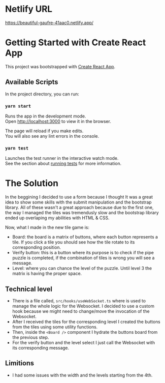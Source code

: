 # Netlify URL
https://beautiful-gaufre-41aac0.netlify.app/

# Getting Started with Create React App

This project was bootstrapped with [Create React App](https://github.com/facebook/create-react-app).

## Available Scripts

In the project directory, you can run:

### `yarn start`

Runs the app in the development mode.\
Open [http://localhost:3000](http://localhost:3000) to view it in the browser.

The page will reload if you make edits.\
You will also see any lint errors in the console.

### `yarn test`

Launches the test runner in the interactive watch mode.\
See the section about [running tests](https://facebook.github.io/create-react-app/docs/running-tests) for more information.

# The Solution

In the beggining I decided to use a form because I thought It was a great idea to show some skills with the submit manipulation and the bootstrap library. 
All of these wasn't a great approach because due to the first one, the way I managed the tiles was tremendusly slow and the bootstrap library ended up overlaping my abilities with HTML & CSS.

Now, what I made in the new tile game is:
  * Board: the board is a matrix of buttons, where each button represents a tile. If you click a tile you should see how the tile rotate to its corresponding position.
  * Verify button: this is a button where its purpose is to check if the pipe puzzle is completed, if the combination of tiles is wrong you will see a message.
  * Level: where you can chance the level of the puzzle. Until level 3 the matrix is having the proper space.


## Technical level
  * There is a file called, `src/hooks/useWebSocket.ts` where is used to manage the whole logic for the Websocket. I decided to use a custom hook because we might need to change/move the invocation of the Websocket.
  * After I received the tiles for the corresponding level I created the buttons from the tiles using some utility functions.
  * Then, inside the `<Board />` component I hydrate the buttons board from the previous step.
  * For the verify button and the level select I just call the Websocket with its corresponding message.

## Limitions
 * I had some issues with the width and the levels starting from the 4th.




